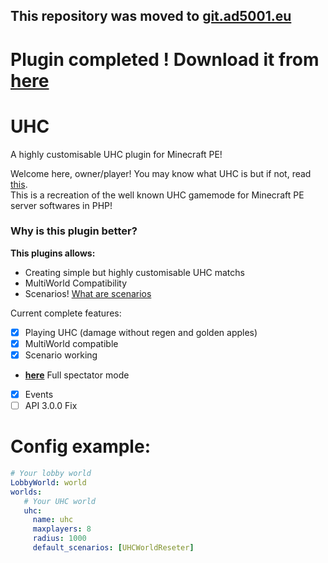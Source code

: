 ## This repository was moved to [git.ad5001.eu](https://git.ad5001.eu/Ad5001/UHC)

# Plugin completed ! Download it from [here](http://projects.ad5001.ga/UHC/download.php?d=UHC_v1.phar&n=UHC_v1.phar)

# UHC
 A highly customisable UHC plugin for Minecraft PE!

Welcome here, owner/player! You may know what UHC is but if not, read [this](wiki/What-is-UHC).    
This is a recreation of the well known UHC gamemode for Minecraft PE server softwares in PHP!    
### Why is this plugin better?
**This plugins allows:**
 - Creating simple but highly customisable UHC matchs
 - MultiWorld Compatibility
 - Scenarios! [What are scenarios](wiki/scenarios)    
    
Current complete features:
- [x] Playing UHC (damage without regen and golden apples)        
- [x] MultiWorld compatible     
- [x] Scenario working     
- **[here](https://github.com/Ad5001/SpectatorPlus)** Full spectator mode     
- [x] Events 
- [ ] API 3.0.0 Fix
     
# Config example:
```yaml
# Your lobby world
LobbyWorld: world
worlds:
   # Your UHC world
   uhc:
     name: uhc
     maxplayers: 8
     radius: 1000
     default_scenarios: [UHCWorldReseter]
```
